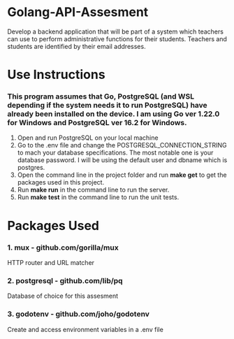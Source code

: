 # Golang-API-Assesment

Develop a backend application that will be part of a system which teachers can use to perform administrative functions for their students. Teachers and students are identified by their email addresses.

# Use Instructions

### This program assumes that Go, PostgreSQL (and WSL depending if the system needs it to run PostgreSQL) have already been installed on the device. I am using Go ver 1.22.0 for Windows and PostgreSQL ver 16.2 for Windows.

1. Open and run PostgreSQL on your local machine
2. Go to the .env file and change the POSTGRESQL_CONNECTION_STRING to mach your database specifications. The most notable one is your database password. I will be using the default user and dbname which is postgres.
3. Open the command line in the project folder and run **make get** to get the packages used in this project.
4. Run **make run** in the command line to run the server.
5. Run **make test** in the command line to run the unit tests.

# Packages Used

### 1. mux - github.com/gorilla/mux

HTTP router and URL matcher

### 2. postgresql - github.com/lib/pq

Database of choice for this assesment

### 3. godotenv - github.com/joho/godotenv

Create and access environment variables in a .env file
